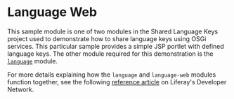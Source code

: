 # Language Web

This sample module is one of two modules in the Shared Language Keys project
used to demonstrate how to share language keys using OSGi services. This
particular sample provides a simple JSP portlet with defined language keys. The
other module required for this demonstration is the
[`language`](../language) module.

For more details explaining how the `language` and
`language-web` modules function together, see the following
[reference article](https://dev.liferay.com/develop/reference/-/knowledge_base/7-0/shared-language-keys)
on Liferay's Developer Network.